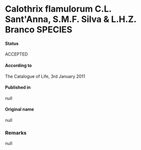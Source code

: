 Calothrix flamulorum C.L. Sant'Anna, S.M.F. Silva & L.H.Z. Branco SPECIES
=======

#### Status
ACCEPTED

#### According to
The Catalogue of Life, 3rd January 2011

#### Published in
null

#### Original name
null

### Remarks
null